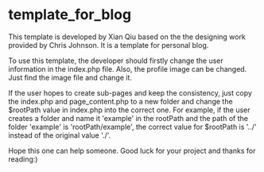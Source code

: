 template_for_blog
=================
This template is developed by Xian Qiu based on the the designing work provided by Chris Johnson. It is a template for personal blog.

To use this template, the developer should firstly change the user information in the index.php file. Also, the profile image can be changed. Just find the image file and change it.

If the user hopes to create sub-pages and keep the consistency, just copy the index.php and page_content.php to a new folder and change the $rootPath value in index.php into the correct one. For example, if the user creates a folder and name it 'example' in the rootPath and the path of the folder 'example' is 'rootPath/example', the correct value for $rootPath is '../' instead of the original value './'.

Hope this one can help someone. Good luck for your project and thanks for reading:)
